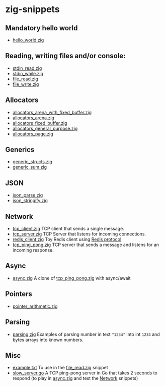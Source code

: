 # zig-snippets

## Mandatory hello world
* [hello_world.zig](hello_world.zig)

## Reading, writing files and/or console:
* [stdin_read.zig](stdin_read.zig)
* [stdin_while.zig](stdin_while.zig)
* [file_read.zig](file_read.zig)
* [file_write.zig](file_write.zig)

## Allocators
* [allocators_arena_with_fixed_buffer.zig](allocators_arena_with_fixed_buffer.zig)
* [allocators_arena.zig](allocators_arena.zig)
* [allocators_fixed_buffer.zig](allocators_fixed_buffer.zig)
* [allocators_general_purpose.zig](allocators_general_purpose.zig)
* [allocators_page.zig](allocators_page.zig)

## Generics
* [generic_structs.zig](generic_structs.zig)
* [generic_sum.zig](generic_sum.zig)

## JSON
* [json_parse.zig](json_parse.zig)
* [json_stringify.zig](json_stringify.zig)

## Network
* [tcp_client.zig](tcp_client.zig) TCP client that sends a single message.
* [tcp_server.zig](tcp_server.zig) TCP Server that listens for incoming connections.
* [redis_client.zig](redis_client.zig) Toy Redis client using [Redis protocol](https://redis.io/topics/protocol)
* [tcp_ping_pong.zig](tcp_ping_pong.zig) TCP server that sends a message and listens for an incoming response.

## Async
* [async.zig](async.zig) A clone of [tcp_ping_pong.zig](tcp_ping_pong.zig) with async/await

## Pointers
* [pointer_arithmetic.zig](pointer_arithmetic.zig)

## Parsing
* [parsing.zig](parsing.zig) Examples of parsing number in text `"1234"` into int `1234` and bytes arrays into known numbers.

## Misc
* [example.txt](example.txt) To use in the [file_read.zig](file_read.zig) snippet
* [slow_server.go](slow_server.go) A TCP ping-pong server in Go that takes 2 seconds to respond (to play in [async.zig](async.zig) and test the [Network](#network) snippets)
